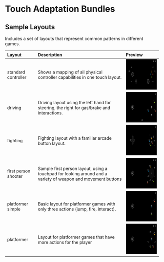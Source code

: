 # Touch Adaptation Bundles


## Sample Layouts
Includes a set of layouts that represent common patterns in different games.

| **Layout** | **Description** | **Preview** | 
| :--- |  :--- |  :--- |
| standard controller | Shows a mapping of all physical controller capabilities in one touch layout. | <img alt="standard controller layout " src="media/sample-layouts-standard-controller.jpg" height="100"/> |
| driving | Driving layout using the left hand for steering, the right for gas/brake and interactions. | <img alt="driving layout " src="media/sample-layouts-driving.jpg" height="100"/> |
| fighting | Fighting layout with a familiar arcade button layout.| <a href="media/sample-layout-fighting.jpg"> <img alt="fighting layout" src="media/sample-layouts-fighting.jpg" height="100"/></a> |
| first person shooter | Sample first person layout, using a touchpad for looking around and a variety of weapon and movement buttons | <a href="media/sample-layouts-first-person-shooter.jpg"><img alt="first person shooter layout" src="media/sample-layouts-first-person-shooter.jpg" height="100"/></a> |
| platformer simple | Basic  layout for platformer games with only three actions (jump, fire, interact). | <a href="media/sample-layouts-platformer-simple.jpg"> <img alt="platformer simple layout" src="media/sample-layouts-platformer-simple.jpg" height="100"/></a> |
| platformer | Layout for platformer games that have more actions for the player | <a href="media/sample-layouts-platformer.jpg"> <img alt="platformer layout" src="media/sample-layouts-platformer.jpg" height="100"/></a> |
